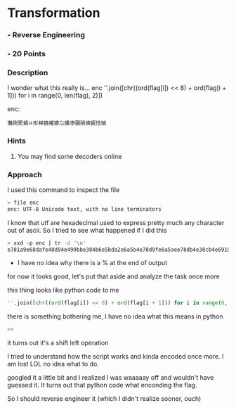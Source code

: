 Transformation
===

### - Reverse Engineering
### - 20 Points

### Description
I wonder what this really is... enc ''.join([chr((ord(flag[i]) << 8) + ord(flag[i + 1])) for i in range(0, len(flag), 2)])

enc:
```
灩捯䍔䙻ㄶ形楴獟楮獴㌴摟潦弸弰摤捤㤷慽
```

### Hints
1. You may find some decoders online

### Approach
I used this command to inspect the file
```bash
> file enc
enc: UTF-8 Unicode text, with no line terminators
```

I know that utf are hexadecimal used to express pretty much any character out of ascii. So I tried to see what happened if I did this
```bash
> xxd -p enc | tr -d '\n'
e781a9e68dafe48d94e499bbe384b6e5bda2e6a5b4e78d9fe6a5aee78db4e38cb4e6919fe6bda6e5bcb8e5bcb0e691a4e68da4e3a4b7e685bd%
```
* I have no idea why there is a % at the end of output

for now it looks good, let's put that aside and analyze the task once more

this thing looks like python code to me
```python
''.join([chr((ord(flag[i]) << 8) + ord(flag[i + 1])) for i in range(0, len(flag), 2)])
```

there is something bothering me, I have no idea what this means in python
```python
<<
```

it turns out it's a shift left operation

I tried to understand how the script works and kinda encoded once more. I am lost LOL no idea what to do.

googled it a little bit and I realized I was waaaaay off and wouldn't have guessed it. It turns out that python code what enconding the flag.

So I should reverse engineer it (which I didn't realize sooner, ouch)

